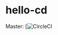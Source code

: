 # hello-cd

Master: [![CircleCI](https://circleci.com/gh/NickLavrov/hello-cd.svg?&style=shield&circle-token=bd89f07e3ca498e32298ee8ad28d86bbd3d977a7)
